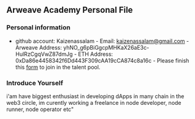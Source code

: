 ## Arweave Academy Personal File
### Personal information
- github account: Kaizenassalam - Email: kaizenassalam@gmail.com - 
Arweave Address: yhNO_g6pBiGgcpMHKaX26aE3c-HulRzCgqVwZ87dmJg - ETH 
Address: 0xDa86e4458342f6Dd443F309cAA19cCA874c8a16c - Please finish 
this 
[form](https://docs.google.com/forms/d/e/1FAIpQLSfWA5fIIcBgmRppm3jNz5vmf9Mai_QMVil-2pO4r7YKn_Zhtw/viewform?usp=sf_link) 
to join in the talent pool.
### Introduce Yourself
i'am have biggest enthusiast in developing dApps in many chain in the web3 circle, im curently working a freelance in node developer, node runner, node operator etc"
